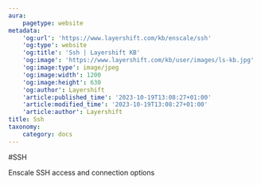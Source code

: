 ```yaml
---
aura:
    pagetype: website
metadata:
    'og:url': 'https://www.layershift.com/kb/enscale/ssh'
    'og:type': website
    'og:title': 'Ssh | Layershift KB'
    'og:image': 'https://www.layershift.com/kb/user/images/ls-kb.jpg'
    'og:image:type': image/jpeg
    'og:image:width': 1200
    'og:image:height': 630
    'og:author': Layershift
    'article:published_time': '2023-10-19T13:08:27+01:00'
    'article:modified_time': '2023-10-19T13:08:27+01:00'
    'article:author': Layershift
title: Ssh
taxonomy:
    category: docs
---
```


#SSH

Enscale SSH access and connection options